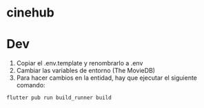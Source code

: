 # cinehub

# Dev
1. Copiar el .env.template y renombrarlo a .env
2. Cambiar las variables de entorno (The MovieDB)
3. Para hacer cambios en la entidad, hay que ejecutar el siguiente comando:

```
flutter pub run build_runner build
```